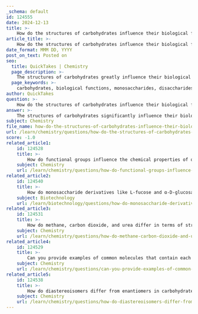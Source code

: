 ```yaml
---
_schema: default
id: 124555
date: 2024-12-13
title: >-
    How do the structures of carbohydrates influence their biological functions?
article_title: >-
    How do the structures of carbohydrates influence their biological functions?
date_format: MMM DD, YYYY
post_on_text: Posted on
seo:
  title: QuickTakes | Chemistry
  page_description: >-
    The structures of carbohydrates greatly influence their biological functions, including energy storage, structural support, and roles in cellular communication, highlighting the fundamental relationship between carbohydrate structure and function in living organisms.
  page_keywords: >-
    carbohydrates, biological functions, monosaccharides, disaccharides, polysaccharides, glucose, energy sources, glycosidic bonds, starch, glycogen, cellulose, cellular communication, metabolic pathways, structure-function relationship
author: QuickTakes
question: >-
    How do the structures of carbohydrates influence their biological functions?
answer: >-
    The structures of carbohydrates significantly influence their biological functions in various ways. Carbohydrates are organic compounds made up of carbon, hydrogen, and oxygen, and they can be classified into three main categories: monosaccharides, disaccharides, and polysaccharides. Each type has distinct structural characteristics that determine its role in biological systems.\n\n1. **Monosaccharides**: These are the simplest form of carbohydrates, consisting of single sugar units like glucose and fructose. Their structure allows them to serve as primary energy sources for cells. For instance, glucose ($C_6H_{12}O_6$) is a key player in cellular respiration, where its bonds can be broken to release energy.\n\n2. **Disaccharides**: Formed by the combination of two monosaccharides through glycosidic bonds, disaccharides such as sucrose and maltose serve both as energy sources and as transport forms of carbohydrates in plants and animals. The specific type of glycosidic bond formed (e.g., α or β) affects the digestibility and metabolic pathways of these sugars.\n\n3. **Polysaccharides**: These are complex carbohydrates made up of long chains of monosaccharide units. They can be linear or branched, which influences their function:\n   - **Starch**: A storage polysaccharide in plants, starch is composed of glucose units and can be easily broken down into glucose when energy is needed.\n   - **Glycogen**: The storage form of glucose in animals, glycogen is highly branched, allowing for rapid mobilization of glucose when energy is required.\n   - **Cellulose**: A structural polysaccharide found in plant cell walls, cellulose consists of β-glucose units linked by β-1,4-glycosidic bonds. This structure provides rigidity and strength to plant cells, making it indigestible for most animals but crucial for plant structure.\n\n4. **Cellular Communication and Identity**: Carbohydrates also play a role in cellular recognition and signaling. Oligosaccharides, which are short chains of monosaccharides, are often found on the surfaces of cells and can act as markers for cellular identity, influencing interactions between cells.\n\n5. **Metabolic Pathways**: The structural differences between carbohydrates, such as the arrangement of hydroxyl groups and the type of glycosidic bonds, lead to variations in metabolic pathways. For example, glucose and fructose are both monosaccharides but are metabolized differently due to their structural differences, which can impact energy production and storage.\n\nIn summary, the structure of carbohydrates—ranging from simple sugars to complex polysaccharides—directly influences their biological functions, including energy storage, structural support, and roles in cellular communication. This intricate relationship between structure and function is fundamental to the metabolism and physiology of living organisms.
subject: Chemistry
file_name: how-do-the-structures-of-carbohydrates-influence-their-biological-functions.md
url: /learn/chemistry/questions/how-do-the-structures-of-carbohydrates-influence-their-biological-functions
score: -1.0
related_article1:
    id: 124528
    title: >-
        How do functional groups influence the chemical properties of organic molecules?
    subject: Chemistry
    url: /learn/chemistry/questions/how-do-functional-groups-influence-the-chemical-properties-of-organic-molecules
related_article2:
    id: 124540
    title: >-
        How do monosaccharide derivatives like L-fucose and α-D-glucosamine differ in structure and function?
    subject: Biotechnology
    url: /learn/biotechnology/questions/how-do-monosaccharide-derivatives-like-lfucose-and-dglucosamine-differ-in-structure-and-function
related_article3:
    id: 124531
    title: >-
        How do methane, carbon dioxide, and urea differ in terms of structure and function?
    subject: Chemistry
    url: /learn/chemistry/questions/how-do-methane-carbon-dioxide-and-urea-differ-in-terms-of-structure-and-function
related_article4:
    id: 124529
    title: >-
        Can you provide examples of common molecules that contain each of the functional groups?
    subject: Chemistry
    url: /learn/chemistry/questions/can-you-provide-examples-of-common-molecules-that-contain-each-of-the-functional-groups
related_article5:
    id: 124538
    title: >-
        How do diastereoisomers differ from enantiomers in carbohydrates?
    subject: Chemistry
    url: /learn/chemistry/questions/how-do-diastereoisomers-differ-from-enantiomers-in-carbohydrates
---
```


&nbsp;